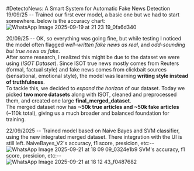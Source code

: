 #DetectoNews: A Smart System for Automatic Fake News Detection 
19/09/25 -- Trained our first ever model, a basic one but we had to start somewhere. below is the accuracy chart:
![WhatsApp Image 2025-09-19 at 21 23 19_0fa6d340](https://github.com/user-attachments/assets/40716a04-9370-43e6-b259-8690c8f624d1)

20/09/25 -- OK, so everything was going fine, but while testing I noticed the model often flagged *well-written fake news as real*, and *odd-sounding but true news as fake*.  
After some research, I realized this might be due to the dataset we were using (*ISOT Dataset*). Since ISOT true news mostly comes from Reuters (formal, factual style) and fake news comes from clickbait sources (sensational, emotional style), the model was learning **writing style instead of truthfulness**.  
To tackle this, we decided to *expand the horizon* of our dataset. Today we picked **two more datasets** along with ISOT, cleaned and preprocessed them, and created one large **final_merged_dataset**.  
The merged dataset now has **~50k true articles and ~50k fake articles** (~110k total), giving us a much broader and balanced foundation for training.  

22/09/2025 -- Trained model based on Naive Bayes and SVM classifier, using the new integrated merged dataset. There integration with the UI is still left.
NaiveBayes_V2's accuracy, f1 score, presicion, etc:--
![WhatsApp Image 2025-09-21 at 18 09 09_0324e1b9](https://github.com/user-attachments/assets/1cae82cc-5be6-4299-8e7a-a0616c49ed2c)
SVM's accuracy, f1 score, presicion, etc:--
![WhatsApp Image 2025-09-21 at 18 12 43_f0487682](https://github.com/user-attachments/assets/4741d8ab-6820-4be0-ab52-05c32ec34c53)


